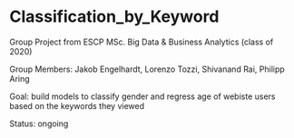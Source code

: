 # Classification_by_Keyword

Group Project from ESCP MSc. Big Data & Business Analytics (class of 2020)

Group Members: Jakob Engelhardt, Lorenzo Tozzi, Shivanand Rai, Philipp Aring

Goal: build models to classify gender and regress age of webiste users based on the keywords they viewed

Status: ongoing
